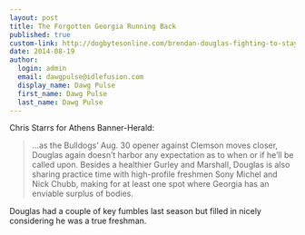 ```yaml
--- 
layout: post
title: The Forgotten Georgia Running Back
published: true
custom-link: http://dogbytesonline.com/brendan-douglas-fighting-to-stay-in-the-mix-in-ugas-backfield-85770/
date: 2014-08-19
author:
  login: admin
  email: dawgpulse@idlefusion.com
  display_name: Dawg Pulse
  first_name: Dawg Pulse
  last_name: Dawg Pulse
---
```

Chris Starrs for Athens Banner-Herald:

> ...as the Bulldogs’ Aug. 30 opener against Clemson moves closer, Douglas again doesn’t harbor any expectation as to when or if he’ll be called upon. Besides a healthier Gurley and Marshall, Douglas is also sharing practice time with high-profile freshmen Sony Michel and Nick Chubb, making for at least one spot where Georgia has an enviable surplus of bodies.

Douglas had a couple of key fumbles last season but filled in nicely considering he was a true freshman.
